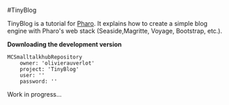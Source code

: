#TinyBlog

TinyBlog is a tutorial for [Pharo](www.pharo-project.org). It explains how to create a simple blog engine with Pharo's web stack (Seaside,Magritte, Voyage, Bootstrap, etc.).

**Downloading the development version**

```
MCSmalltalkhubRepository
	owner: 'olivierauverlot'
	project: 'TinyBlog'
	user: ''
	password: ''
```

Work in progress...